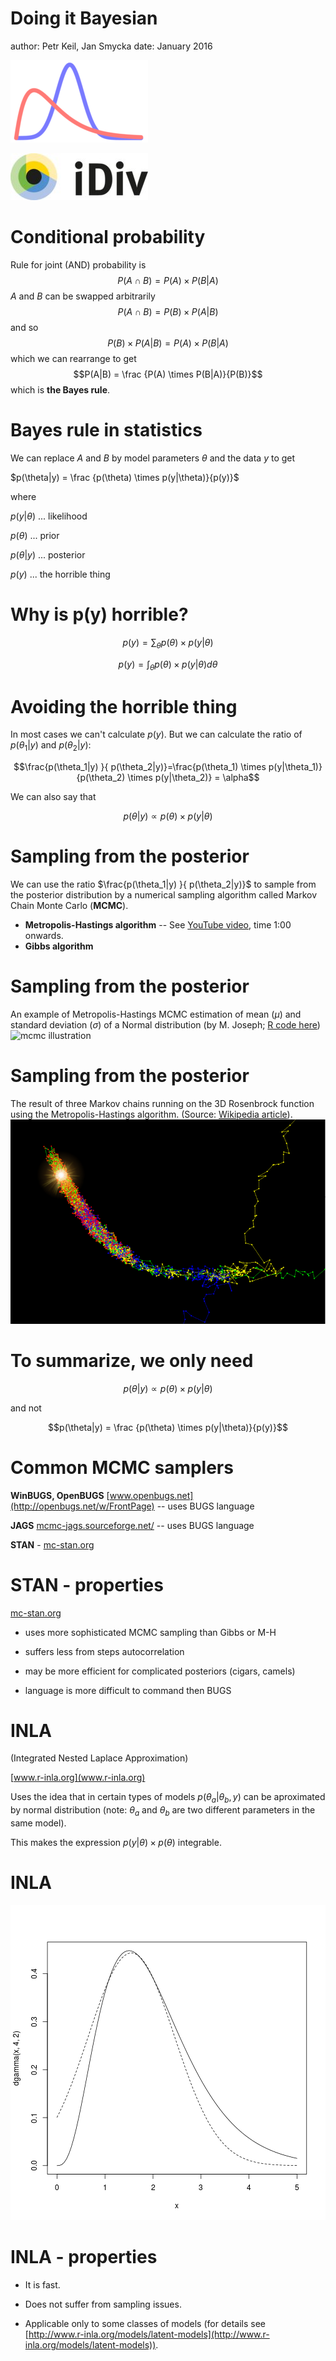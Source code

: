 Doing it Bayesian
========================================================
author: Petr Keil, Jan Smycka
date: January 2016

![](how_to_bayes-figure/theorem.png)

![](how_to_bayes-figure/logo.jpg)

Conditional probability
========================================================
Rule for joint (AND) probability is
$$P(A \cap B) = P(A) \times P(B|A)$$
$A$ and $B$ can be swapped arbitrarily
$$P(A \cap B) = P(B) \times P(A|B)$$
and so
$$P(B) \times P(A|B) = P(A) \times P(B|A)$$
which we can rearrange to get
$$P(A|B) = \frac {P(A) \times P(B|A)}{P(B)}$$
which is **the Bayes rule**.

Bayes rule in statistics
========================================================
We can replace $A$ and $B$ by model parameters $\theta$ and the data $y$ to get 

$p(\theta|y) = \frac {p(\theta) \times p(y|\theta)}{p(y)}$

where

$p(y|\theta)$ ... likelihood

$p(\theta)$ ... prior

$p(\theta|y)$ ... posterior

$p(y)$ ... the horrible thing

Why is p(y) horrible?
========================================================
$$p(y)=\sum_\theta p(\theta) \times p(y|\theta)$$

$$p(y)=\int_\theta p(\theta) \times p(y|\theta) d\theta$$

Avoiding the horrible thing
========================================================

In most cases we can't calculate $p(y)$. But we can calculate the ratio of $p(\theta_1|y)$ and  $p(\theta_2|y)$:

$$\frac{p(\theta_1|y) }{ p(\theta_2|y)}=\frac{p(\theta_1) \times p(y|\theta_1)}{p(\theta_2) \times p(y|\theta_2)} = \alpha$$

We can also say that 

$$p(\theta|y) \propto p(\theta) \times p(y|\theta) $$

Sampling from the posterior
========================================================

We can use the ratio $\frac{p(\theta_1|y) }{ p(\theta_2|y)}$ to sample from the posterior distribution by a numerical sampling algorithm called Markov Chain Monte Carlo (**MCMC**).
- **Metropolis-Hastings algorithm** -- See
[YouTube video](https://www.youtube.com/watch?v=IAAZwh6PSNM), time 1:00 onwards.
- **Gibbs algorithm**


Sampling from the posterior
========================================================

An example of Metropolis-Hastings MCMC estimation of mean ($\mu$) and standard deviation ($\sigma$) of a Normal distribution (by M. Joseph; [R code here](http://mbjoseph.github.io/blog/2013/09/08/metropolis/))
![mcmc illustration](http://mbjoseph.github.io/images/metrop.gif) 

Sampling from the posterior
========================================================
The result of three Markov chains running on the 3D Rosenbrock function using the Metropolis-Hastings algorithm. (Source: [Wikipedia article](http://en.wikipedia.org/wiki/Metropolis%E2%80%93Hastings_algorithm)).
![mcmc jags](how_to_bayes-figure/dick.png)

To summarize, we only need
========================================================

$$p(\theta|y) \propto p(\theta) \times p(y|\theta) $$

and not 

$$p(\theta|y) = \frac {p(\theta) \times p(y|\theta)}{p(y)}$$


Common MCMC samplers
========================================================
**WinBUGS, OpenBUGS** [www.openbugs.net](http://openbugs.net/w/FrontPage) -- uses BUGS language

**JAGS** [mcmc-jags.sourceforge.net/](http://mcmc-jags.sourceforge.net/) -- uses BUGS language

**STAN** - [mc-stan.org](mc-stan.org)

STAN - properties
=======================================================
[mc-stan.org](mc-stan.org)
 
 - uses more sophisticated MCMC sampling than Gibbs or M-H
 
 - suffers less from steps autocorrelation
 
 - may be more efficient for complicated posteriors (cigars, camels)
 
 - language is more difficult to command then BUGS


INLA
========================================================
(Integrated Nested Laplace Approximation)

[www.r-inla.org](www.r-inla.org)

Uses the idea that in certain types of models $p(\theta_a|\theta_b, y)$ can be aproximated by normal distribution (note: $\theta_a$ and $\theta_b$ are two different parameters in the same model).

This makes the expression $p(y|\theta) \times p(\theta)$ integrable.

INLA
========================================================

![plot of chunk unnamed-chunk-1](how_to_bayes-figure/unnamed-chunk-1-1.png) 

INLA - properties
========================================================
 - It is fast.
 
 - Does not suffer from sampling issues.
 
 - Applicable only to some classes of models (for details see [http://www.r-inla.org/models/latent-models](http://www.r-inla.org/models/latent-models)).
